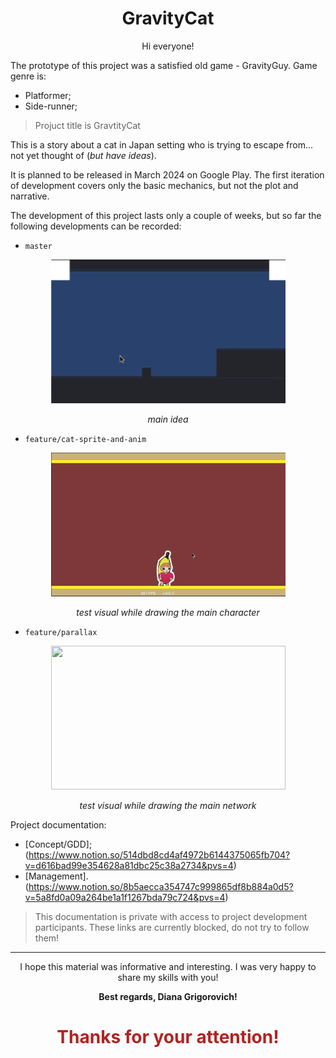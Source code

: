 <h1
    align = "center">
    GravityCat
</h1>

<p
    align = "center">
    Hi everyone!
</p>
The prototype of this project was a satisfied old game - GravityGuy. Game genre is:

* Platformer;
* Side-runner;

> Projuct title is GravtityCat

This is a story about a cat in Japan setting who is trying to escape from... not yet thought of (_but have ideas_).

It is planned to be released in March 2024 on Google Play.
The first iteration of development covers only the basic mechanics, but not the plot and narrative.

The development of this project lasts only a couple of weeks, but so far the following developments can be recorded:

* `master`
<p align = "center">
<img width="375" height="230" src="https://github.com/msgrigorovich/GravityCat/blob/master/README_PICTURES/feature.gif?raw=true">

<p align = "center">
<i>main idea</i>
</p>

* `feature/cat-sprite-and-anim`

<p align = "center">
<img width="375" height="230" src="https://github.com/msgrigorovich/GravityCat/blob/master/README_PICTURES/feature_cat-sprite-and-anim.gif?raw=true">

<p align = "center">
<i>test visual while drawing the main character</i>
</p>

* `feature/parallax`

<p align = "center">
<img width="375" height="230" src="https://github.com/msgrigorovich/GravityCat/blob/master/README_PICTURES/feature_parallax.gif?raw=true">

<p align = "center">
<i>test visual while drawing the main network</i>
</p>

Project documentation:
* [Concept/GDD];(https://www.notion.so/514dbd8cd4af4972b6144375065fb704?v=d616bad99e354628a81dbc25c38a2734&pvs=4)
* [Management].(https://www.notion.so/8b5aecca354747c999865df8b884a0d5?v=5a8fd0a09a264be1a1f1267bda79c724&pvs=4)

>This documentation is private with access to project development participants. These links are currently blocked, do not try to follow them!

___
<p
    align = "center">
    I hope this material was informative and interesting. I was very happy to share my skills with you!
</p>
<p
    align = "center">
    <b>Best regards, Diana Grigorovich!</b>
</p>
<h1
    align = "center"
    style = "color:FireBrick">
    Thanks for your attention!
</h1>


